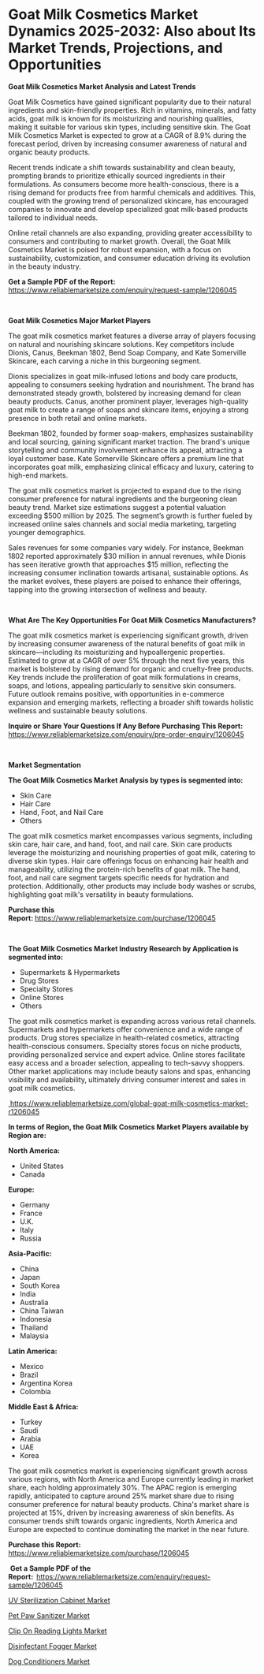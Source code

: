 <p><h1>Goat Milk Cosmetics Market Dynamics 2025-2032: Also about Its Market Trends, Projections, and Opportunities</h1></p><p><strong>Goat Milk Cosmetics Market Analysis and Latest Trends</strong></p>
<p><p>Goat Milk Cosmetics have gained significant popularity due to their natural ingredients and skin-friendly properties. Rich in vitamins, minerals, and fatty acids, goat milk is known for its moisturizing and nourishing qualities, making it suitable for various skin types, including sensitive skin. The Goat Milk Cosmetics Market is expected to grow at a CAGR of 8.9% during the forecast period, driven by increasing consumer awareness of natural and organic beauty products.</p><p>Recent trends indicate a shift towards sustainability and clean beauty, prompting brands to prioritize ethically sourced ingredients in their formulations. As consumers become more health-conscious, there is a rising demand for products free from harmful chemicals and additives. This, coupled with the growing trend of personalized skincare, has encouraged companies to innovate and develop specialized goat milk-based products tailored to individual needs.</p><p>Online retail channels are also expanding, providing greater accessibility to consumers and contributing to market growth. Overall, the Goat Milk Cosmetics Market is poised for robust expansion, with a focus on sustainability, customization, and consumer education driving its evolution in the beauty industry.</p></p>
<p><strong>Get a Sample PDF of the Report:&nbsp;</strong> <a href="https://www.reliablemarketsize.com/enquiry/request-sample/1206045?utm_campaign=973&utm_medium=2&utm_source=Github&utm_content=ia&utm_term=04042025&utm_id=goat-milk-cosmetics">https://www.reliablemarketsize.com/enquiry/request-sample/1206045</a></p>
<p>&nbsp;</p>
<p><strong>Goat Milk Cosmetics Major Market Players</strong></p>
<p><p>The goat milk cosmetics market features a diverse array of players focusing on natural and nourishing skincare solutions. Key competitors include Dionis, Canus, Beekman 1802, Bend Soap Company, and Kate Somerville Skincare, each carving a niche in this burgeoning segment.</p><p>Dionis specializes in goat milk-infused lotions and body care products, appealing to consumers seeking hydration and nourishment. The brand has demonstrated steady growth, bolstered by increasing demand for clean beauty products. Canus, another prominent player, leverages high-quality goat milk to create a range of soaps and skincare items, enjoying a strong presence in both retail and online markets.</p><p>Beekman 1802, founded by former soap-makers, emphasizes sustainability and local sourcing, gaining significant market traction. The brand's unique storytelling and community involvement enhance its appeal, attracting a loyal customer base. Kate Somerville Skincare offers a premium line that incorporates goat milk, emphasizing clinical efficacy and luxury, catering to high-end markets.</p><p>The goat milk cosmetics market is projected to expand due to the rising consumer preference for natural ingredients and the burgeoning clean beauty trend. Market size estimations suggest a potential valuation exceeding $500 million by 2025. The segment’s growth is further fueled by increased online sales channels and social media marketing, targeting younger demographics.</p><p>Sales revenues for some companies vary widely. For instance, Beekman 1802 reported approximately $30 million in annual revenues, while Dionis has seen iterative growth that approaches $15 million, reflecting the increasing consumer inclination towards artisanal, sustainable options. As the market evolves, these players are poised to enhance their offerings, tapping into the growing intersection of wellness and beauty.</p></p>
<p>&nbsp;</p>
<p><strong>What Are The Key Opportunities For Goat Milk Cosmetics Manufacturers?</strong></p>
<p><p>The goat milk cosmetics market is experiencing significant growth, driven by increasing consumer awareness of the natural benefits of goat milk in skincare—including its moisturizing and hypoallergenic properties. Estimated to grow at a CAGR of over 5% through the next five years, this market is bolstered by rising demand for organic and cruelty-free products. Key trends include the proliferation of goat milk formulations in creams, soaps, and lotions, appealing particularly to sensitive skin consumers. Future outlook remains positive, with opportunities in e-commerce expansion and emerging markets, reflecting a broader shift towards holistic wellness and sustainable beauty solutions.</p></p>
<p><strong>Inquire or Share Your Questions If Any Before Purchasing This Report:</strong> <a href="https://www.reliablemarketsize.com/enquiry/pre-order-enquiry/1206045?utm_campaign=973&utm_medium=2&utm_source=Github&utm_content=ia&utm_term=04042025&utm_id=goat-milk-cosmetics">https://www.reliablemarketsize.com/enquiry/pre-order-enquiry/1206045</a></p>
<p>&nbsp;</p>
<p><strong>Market Segmentation</strong></p>
<p><strong>The Goat Milk Cosmetics Market Analysis by types is segmented into:</strong></p>
<p><ul><li>Skin Care</li><li>Hair Care</li><li>Hand, Foot, and Nail Care</li><li>Others</li></ul></p>
<p><p>The goat milk cosmetics market encompasses various segments, including skin care, hair care, and hand, foot, and nail care. Skin care products leverage the moisturizing and nourishing properties of goat milk, catering to diverse skin types. Hair care offerings focus on enhancing hair health and manageability, utilizing the protein-rich benefits of goat milk. The hand, foot, and nail care segment targets specific needs for hydration and protection. Additionally, other products may include body washes or scrubs, highlighting goat milk's versatility in beauty formulations.</p></p>
<p><strong>Purchase this Report:&nbsp;</strong><a href="https://www.reliablemarketsize.com/purchase/1206045?utm_campaign=973&utm_medium=2&utm_source=Github&utm_content=ia&utm_term=04042025&utm_id=goat-milk-cosmetics">https://www.reliablemarketsize.com/purchase/1206045</a></p>
<p>&nbsp;</p>
<p><strong>The Goat Milk Cosmetics Market Industry Research by Application is segmented into:</strong></p>
<p><ul><li>Supermarkets & Hypermarkets</li><li>Drug Stores</li><li>Specialty Stores</li><li>Online Stores</li><li>Others</li></ul></p>
<p><p>The goat milk cosmetics market is expanding across various retail channels. Supermarkets and hypermarkets offer convenience and a wide range of products. Drug stores specialize in health-related cosmetics, attracting health-conscious consumers. Specialty stores focus on niche products, providing personalized service and expert advice. Online stores facilitate easy access and a broader selection, appealing to tech-savvy shoppers. Other market applications may include beauty salons and spas, enhancing visibility and availability, ultimately driving consumer interest and sales in goat milk cosmetics.</p></p>
<p><a href="https://www.reliablemarketsize.com/global-goat-milk-cosmetics-market-r1206045?utm_campaign=973&utm_medium=2&utm_source=Github&utm_content=ia&utm_term=04042025&utm_id=goat-milk-cosmetics">&nbsp;https://www.reliablemarketsize.com/global-goat-milk-cosmetics-market-r1206045</a></p>
<p><strong>In terms of Region, the Goat Milk Cosmetics Market Players available by Region are:</strong></p>
<p>
    <p> <strong> North America: </strong>
        <ul>
            <li>United States</li>
            <li>Canada</li>
        </ul>
        </p> 
    <p> <strong> Europe: </strong>
        <ul>
            <li>Germany</li>
            <li>France</li>
            <li>U.K.</li>
            <li>Italy</li>
            <li>Russia</li>
        </ul>
        </p> 
    <p> <strong> Asia-Pacific: </strong>
        <ul>
            <li>China</li>
            <li>Japan</li>
            <li>South Korea</li>
            <li>India</li>
            <li>Australia</li>
            <li>China Taiwan</li>
            <li>Indonesia</li>
            <li>Thailand</li>
            <li>Malaysia</li>
        </ul>
        </p> 
    <p> <strong> Latin America: </strong>
        <ul>
            <li>Mexico</li>
            <li>Brazil</li>
            <li>Argentina Korea</li>
            <li>Colombia</li>
        </ul>
        </p> 
    <p> <strong> Middle East & Africa: </strong>
        <ul>
            <li>Turkey</li>
            <li>Saudi</li>
            <li>Arabia</li>
            <li>UAE</li>
            <li>Korea</li>
        </ul>
    </p>
    </p>
<p><p>The goat milk cosmetics market is experiencing significant growth across various regions, with North America and Europe currently leading in market share, each holding approximately 30%. The APAC region is emerging rapidly, anticipated to capture around 25% market share due to rising consumer preference for natural beauty products. China's market share is projected at 15%, driven by increasing awareness of skin benefits. As consumer trends shift towards organic ingredients, North America and Europe are expected to continue dominating the market in the near future.</p></p>
<p><strong>Purchase this Report: </strong><a href="https://www.reliablemarketsize.com/purchase/1206045?utm_campaign=973&utm_medium=2&utm_source=Github&utm_content=ia&utm_term=04042025&utm_id=goat-milk-cosmetics">https://www.reliablemarketsize.com/purchase/1206045</a></p>
<p>&nbsp;<strong>Get a Sample PDF of the Report:&nbsp;&nbsp;</strong><a href="https://www.reliablemarketsize.com/enquiry/request-sample/1206045?utm_campaign=973&utm_medium=2&utm_source=Github&utm_content=ia&utm_term=04042025&utm_id=goat-milk-cosmetics">https://www.reliablemarketsize.com/enquiry/request-sample/1206045</a></p>
<p><strong></strong></p>
<p><p><a href="https://github.com/vasosblenksk/Market-Research-Report-List-1/blob/main/uv-sterilization-cabinet-market.md?utm_campaign=973&utm_medium=2&utm_source=Github&utm_content=ia&utm_term=04042025&utm_id=goat-milk-cosmetics">UV Sterilization Cabinet Market</a></p><p><a href="https://github.com/castoriffic/Market-Research-Report-List-6/blob/main/pet-paw-sanitizer-market.md?utm_campaign=973&utm_medium=2&utm_source=Github&utm_content=ia&utm_term=04042025&utm_id=goat-milk-cosmetics">Pet Paw Sanitizer Market</a></p><p><a href="https://github.com/ifsahvadenah/Market-Research-Report-List-1/blob/main/clip-on-reading-lights-market.md?utm_campaign=973&utm_medium=2&utm_source=Github&utm_content=ia&utm_term=04042025&utm_id=goat-milk-cosmetics">Clip On Reading Lights Market</a></p><p><a href="https://github.com/viohlbrenksf/Market-Research-Report-List-1/blob/main/disinfectant-fogger-market.md?utm_campaign=973&utm_medium=2&utm_source=Github&utm_content=ia&utm_term=04042025&utm_id=goat-milk-cosmetics">Disinfectant Fogger Market</a></p><p><a href="https://github.com/merzafairy04/Market-Research-Report-List-1/blob/main/dog-conditioners-market.md?utm_campaign=973&utm_medium=2&utm_source=Github&utm_content=ia&utm_term=04042025&utm_id=goat-milk-cosmetics">Dog Conditioners Market</a></p></p>